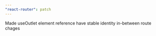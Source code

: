 ```yaml
---
"react-router": patch
---
```


Made useOutlet element reference have stable identity in-between route chages
